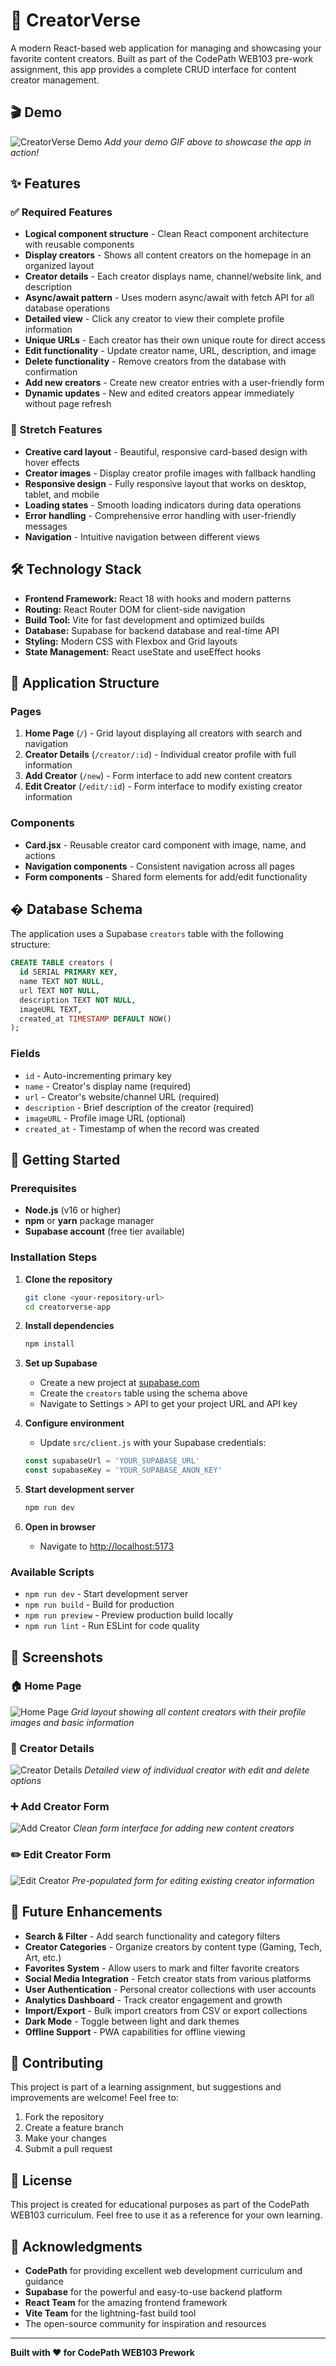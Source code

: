 # 🌟 CreatorVerse

A modern React-based web application for managing and showcasing your favorite content creators. Built as part of the CodePath WEB103 pre-work assignment, this app provides a complete CRUD interface for content creator management.

## 🎬 Demo

<!-- ADD YOUR DEMO GIF HERE -->
![CreatorVerse Demo](https://zgnkiayrbioyabamrist.supabase.co/storage/v1/object/sign/walkthrough%20gif/prework103.gif?token=eyJraWQiOiJzdG9yYWdlLXVybC1zaWduaW5nLWtleV85YjZlNTFmYS1jNTZmLTQ1ODMtYTc4YS1kMzk3MmViMTdiZDUiLCJhbGciOiJIUzI1NiJ9.eyJ1cmwiOiJ3YWxrdGhyb3VnaCBnaWYvcHJld29yazEwMy5naWYiLCJpYXQiOjE3NTYwOTIwNDMsImV4cCI6MTc1ODY4NDA0M30.Zs8QPv7TGs58a6a-bsltdMevl9Ctju4Wy0L6LHhX-3I)
*Add your demo GIF above to showcase the app in action!*

## ✨ Features

### ✅ Required Features
- **Logical component structure** - Clean React component architecture with reusable components
- **Display creators** - Shows all content creators on the homepage in an organized layout
- **Creator details** - Each creator displays name, channel/website link, and description
- **Async/await pattern** - Uses modern async/await with fetch API for all database operations
- **Detailed view** - Click any creator to view their complete profile information
- **Unique URLs** - Each creator has their own unique route for direct access
- **Edit functionality** - Update creator name, URL, description, and image
- **Delete functionality** - Remove creators from the database with confirmation
- **Add new creators** - Create new creator entries with a user-friendly form
- **Dynamic updates** - New and edited creators appear immediately without page refresh

### 🚀 Stretch Features
- **Creative card layout** - Beautiful, responsive card-based design with hover effects
- **Creator images** - Display creator profile images with fallback handling
- **Responsive design** - Fully responsive layout that works on desktop, tablet, and mobile
- **Loading states** - Smooth loading indicators during data operations
- **Error handling** - Comprehensive error handling with user-friendly messages
- **Navigation** - Intuitive navigation between different views

## 🛠️ Technology Stack

- **Frontend Framework:** React 18 with hooks and modern patterns
- **Routing:** React Router DOM for client-side navigation
- **Build Tool:** Vite for fast development and optimized builds
- **Database:** Supabase for backend database and real-time API
- **Styling:** Modern CSS with Flexbox and Grid layouts
- **State Management:** React useState and useEffect hooks

## 📱 Application Structure

### Pages
1. **Home Page** (`/`) - Grid layout displaying all creators with search and navigation
2. **Creator Details** (`/creator/:id`) - Individual creator profile with full information
3. **Add Creator** (`/new`) - Form interface to add new content creators
4. **Edit Creator** (`/edit/:id`) - Form interface to modify existing creator information

### Components
- **Card.jsx** - Reusable creator card component with image, name, and actions
- **Navigation components** - Consistent navigation across all pages
- **Form components** - Shared form elements for add/edit functionality

## �️ Database Schema

The application uses a Supabase `creators` table with the following structure:

```sql
CREATE TABLE creators (
  id SERIAL PRIMARY KEY,
  name TEXT NOT NULL,
  url TEXT NOT NULL,
  description TEXT NOT NULL,
  imageURL TEXT,
  created_at TIMESTAMP DEFAULT NOW()
);
```

### Fields
- `id` - Auto-incrementing primary key
- `name` - Creator's display name (required)
- `url` - Creator's website/channel URL (required)
- `description` - Brief description of the creator (required)
- `imageURL` - Profile image URL (optional)
- `created_at` - Timestamp of when the record was created

## 🚀 Getting Started

### Prerequisites
- **Node.js** (v16 or higher)
- **npm** or **yarn** package manager
- **Supabase account** (free tier available)

### Installation Steps

1. **Clone the repository**
   ```bash
   git clone <your-repository-url>
   cd creatorverse-app
   ```

2. **Install dependencies**
   ```bash
   npm install
   ```

3. **Set up Supabase**
   - Create a new project at [supabase.com](https://supabase.com)
   - Create the `creators` table using the schema above
   - Navigate to Settings > API to get your project URL and API key

4. **Configure environment**
   - Update `src/client.js` with your Supabase credentials:
   ```javascript
   const supabaseUrl = 'YOUR_SUPABASE_URL'
   const supabaseKey = 'YOUR_SUPABASE_ANON_KEY'
   ```

5. **Start development server**
   ```bash
   npm run dev
   ```

6. **Open in browser**
   - Navigate to [http://localhost:5173](http://localhost:5173)

### Available Scripts
- `npm run dev` - Start development server
- `npm run build` - Build for production
- `npm run preview` - Preview production build locally
- `npm run lint` - Run ESLint for code quality

## 📸 Screenshots

### 🏠 Home Page
![Home Page](./screenshots/home.png)
*Grid layout showing all content creators with their profile images and basic information*

### 👤 Creator Details
![Creator Details](./screenshots/details.png)
*Detailed view of individual creator with edit and delete options*

### ➕ Add Creator Form
![Add Creator](./screenshots/add.png)
*Clean form interface for adding new content creators*

### ✏️ Edit Creator Form
![Edit Creator](./screenshots/edit.png)
*Pre-populated form for editing existing creator information*

## 🔮 Future Enhancements

- **Search & Filter** - Add search functionality and category filters
- **Creator Categories** - Organize creators by content type (Gaming, Tech, Art, etc.)
- **Favorites System** - Allow users to mark and filter favorite creators
- **Social Media Integration** - Fetch creator stats from various platforms
- **User Authentication** - Personal creator collections with user accounts
- **Analytics Dashboard** - Track creator engagement and growth
- **Import/Export** - Bulk import creators from CSV or export collections
- **Dark Mode** - Toggle between light and dark themes
- **Offline Support** - PWA capabilities for offline viewing

## 🤝 Contributing

This project is part of a learning assignment, but suggestions and improvements are welcome! Feel free to:

1. Fork the repository
2. Create a feature branch
3. Make your changes
4. Submit a pull request

## 📝 License

This project is created for educational purposes as part of the CodePath WEB103 curriculum. Feel free to use it as a reference for your own learning.

## 🙏 Acknowledgments

- **CodePath** for providing excellent web development curriculum and guidance
- **Supabase** for the powerful and easy-to-use backend platform
- **React Team** for the amazing frontend framework
- **Vite Team** for the lightning-fast build tool
- The open-source community for inspiration and resources

---

**Built with ❤️ for CodePath WEB103 Prework**
